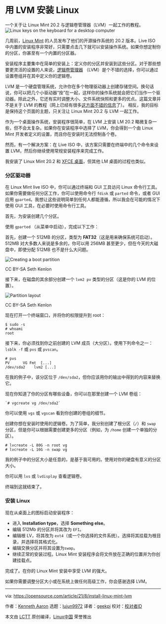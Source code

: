[#]: subject: "Install Linux with LVM"
[#]: via: "https://opensource.com/article/21/8/install-linux-mint-lvm"
[#]: author: "Kenneth Aaron https://opensource.com/users/flyingrhino"
[#]: collector: "lujun9972"
[#]: translator: "geekpi"
[#]: reviewer: " "
[#]: publisher: " "
[#]: url: " "

用 LVM 安装 Linux
======
一个关于让 Linux Mint 20.2 与逻辑卷管理器（LVM）一起工作的教程。
![Linux keys on the keyboard for a desktop computer][1]

几周前，[Linux Mint][2] 的人员发布了他们的开源操作系统的 20.2 版本。Live ISO 中内置的安装程序非常好，只需要点击几下就可以安装操作系统。如果你想定制你的分区，你甚至有一个内置的分区器。

安装程序主要集中在简单的安装上：定义你的分区并安装到这些分区。对于那些想要更灵活的设置的人来说，[逻辑卷管理器][3] （LVM）是个不错的选择，你可以通过设置卷组并在其中定义你的逻辑卷。

LVM 是一个硬盘管理系统，允许你在多个物理驱动器上创建存储空间。换句话说，你可以把几个小驱动器“拴”在一起，这样你的操作系统就会把它们当作一个驱动器。除此之外，它还有实时调整大小、文件系统快照和更多的优点。这篇文章并不是关于 LVM 的教程（网上已经有很多[这方面不错的信息][4]了）。 相反，我的目标是保持这个页面的主题，只关注让 Linux Mint 20.2 与 LVM 一起工作。

作为一个桌面操作系统，安装程序很简单，在 LVM 上安装 LM 20.2 略微复杂一些，但不会太复杂。如果你在安装程序中选择了 LVM，你会得到一个由 Linux Mint 开发者定义的设置，而且你在安装时无法控制各个卷。

然而，有一个解决方案：在 Live ISO 中，该方案只需要在终端中的几个命令来设置 LVM，然后你继续使用常规安装程序来完成工作。

我安装了 Linux Mint 20.2 和 [XFCE 桌面][5]，但其他 LM 桌面的过程也类似。

### 分区驱动器

在 Linux Mint live ISO 中，你可以通过终端和 GUI 工具访问 Linux 命令行工具。如果你需要做任何分区工作，你可以使用命令行 `fdisk` 或 `parted` 命令，或者 GUI 应用 `gparted`。我想让这些说明简单到任何人都能遵循，所以我会在可能的情况下使用 GUI 工具，在必要时使用命令行工具。

首先，为安装创建几个分区。

使用 `gparted` （从菜单中启动），完成以下工作：

首先，创建一个 512MB 的分区，类型为 **FAT32**（这是用来确保系统可启动）。512MB 对大多数人来说是多余的，你可以用 256MB 甚至更少，但在今天的大磁盘中，即使分配 512MB 也不是什么大问题。

![Creating a boot partition][6]

CC BY-SA Seth Kenlon

接下来，在磁盘的其余部分创建一个 `lvm2 pv` 类型的分区（这是你的 LVM 的位置）。

![Partition layout][7]

CC BY-SA Seth Kenlon

现在打开一个终端窗口，并将你的权限提升到 root：


```
$ sudo -s
# whoami
root
```

接下来，你必须找到你之前创建的 LVM 成员（大分区）。使用下列命令之一： `lsblk -f` 或 `pvs` 或 `pvscan`。


```
# pvs
PV      VG Fmt  [...]
/dev/sda2    lvm2 [...]
```

在我的例子中，该分区位于 `/dev/sda2`，但你应该用你的输出中得到的内容来替换它。

现在你知道了你的分区有哪些设备，你可以在那里创建一个 LVM 卷组：


```
`# vgcreate vg /dev/sda2`
```

你可以使用 `vgs` 或 `vgscan` 看到你创建的卷组的细节。

创建你想在安装时使用的逻辑卷。为了简单，我分别创建了根分区（`/`）和 `swap` 分区，但是你可以根据需要创建更多的分区（例如，为 `/home` 创建一个单独的分区）。


```
# lvcreate -L 80G -n root vg
# lvcreate -L 16G -n swap vg
```

我的例子中的分区大小是任意的，是基于我可用的。使用对你的硬盘有意义的分区大小。

你可以用 `lvs` 或 `lvdisplay` 查看逻辑卷。

终端到这就结束了。

### 安装 Linux

现在从桌面上的图标启动安装程序：

  * 进入 **Installation type**，选择 **Something else**。
  * 编辑 512Mb 的分区并将其改为 `EFI`。
  * 编辑根 LV，将其改为 `ext4`（或一个你选择的文件系统）。选择将其挂载为根目录，并选择将其格式化。
  * 编辑交换分区并将其设置为`swap`。
  * 继续正常的安装过程。Linux Mint 安装程序会将文件放在正确的位置并为你创建挂载点。




完成了。在你的 Linux Mint 安装中享受 LVM 的强大。

如果你需要调整分区大小或在系统上做任何高级工作，你会感谢选择 LVM。

--------------------------------------------------------------------------------

via: https://opensource.com/article/21/8/install-linux-mint-lvm

作者：[Kenneth Aaron][a]
选题：[lujun9972][b]
译者：[geekpi](https://github.com/geekpi)
校对：[校对者ID](https://github.com/校对者ID)

本文由 [LCTT](https://github.com/LCTT/TranslateProject) 原创编译，[Linux中国](https://linux.cn/) 荣誉推出

[a]: https://opensource.com/users/flyingrhino
[b]: https://github.com/lujun9972
[1]: https://opensource.com/sites/default/files/styles/image-full-size/public/lead-images/linux_keyboard_desktop.png?itok=I2nGw78_ (Linux keys on the keyboard for a desktop computer)
[2]: https://linuxmint.com/
[3]: https://en.wikipedia.org/wiki/Logical_Volume_Manager_(Linux)
[4]: https://opensource.com/business/16/9/linux-users-guide-lvm
[5]: https://opensource.com/article/19/12/xfce-linux-desktop
[6]: https://opensource.com/sites/default/files/boot-part.png (Creating a boot partition)
[7]: https://opensource.com/sites/default/files/part-layout.png (Partition layout)
